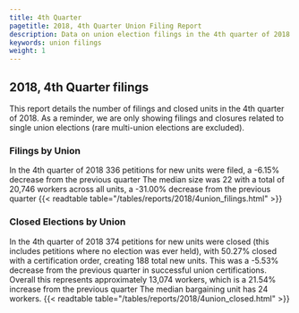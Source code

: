 ```yaml
---
title: 4th Quarter
pagetitle: 2018, 4th Quarter Union Filing Report
description: Data on union election filings in the 4th quarter of 2018
keywords: union filings
weight: 1
---
```


## 2018, 4th Quarter filings

This report details the number of filings and closed units in the 4th quarter of 2018. As a reminder, we are only showing filings and closures related to single union elections (rare multi-union elections are excluded).

### Filings by Union
In the 4th quarter of 2018 336 petitions for new units were filed, a -6.15% decrease from the previous quarter The median size was 22 with a total of 20,746 workers across all units, a -31.00% decrease from the previous quarter
{{< readtable table="/tables/reports/2018/4union_filings.html" >}}

### Closed Elections by Union
In the 4th quarter of 2018 374 petitions for new units were closed (this includes petitions where no election was ever held), with 50.27% closed with a certification order, creating 188 total new units. This was a -5.53% decrease from the previous quarter in successful union certifications. Overall this represents approximately 13,074 workers, which is a 21.54% increase from the previous quarter The median bargaining unit has 24 workers.
{{< readtable table="/tables/reports/2018/4union_closed.html" >}}
